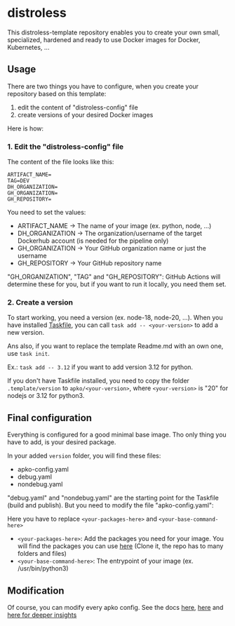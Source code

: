 # distroless

This distroless-template repository enables you to create your own 
small, specialized, hardened and ready to use Docker images for 
Docker, Kubernetes, ...

## Usage

There are two things you have to configure, when you create 
your repository based on this template:

1. edit the content of "distroless-config" file
2. create versions of your desired Docker images

Here is how:

### 1. Edit the "distroless-config" file

The content of the file looks like this:

```dotenv
ARTIFACT_NAME=
TAG=DEV
DH_ORGANIZATION=
GH_ORGANIZATION=
GH_REPOSITORY=
```

You need to set the values:

- ARTIFACT_NAME → The name of your image (ex. python, node, ...)
- DH_ORGANIZATION → The organization/username of the target Dockerhub account (is needed for the pipeline only) 
- GH_ORGANIZATION → Your GitHub organization name or just the username
- GH_REPOSITORY → Your GitHub repository name

"GH_ORGANIZATION", "TAG" and "GH_REPOSITORY": GitHub Actions will determine these for you, but if you want to run it locally, you need them set.

### 2. Create a version

To start working, you need a version (ex. node-18, node-20, ...).
When you have installed [Taskfile](https://taskfile.dev/), 
you can call `task add -- <your-version>` to add a new version.

Ans also, if you want to replace the template Readme.md with an own one, use `task init`.

Ex.: `task add -- 3.12` if you want to add version 3.12 for python.

If you don't have Taskfile installed, you need to copy the folder `.template/version` to `apko/<your-version>`, where `<your-version>` is "20" for nodejs or 3.12 for python3.

## Final configuration

Everything is configured for a good minimal base image. 
Tho only thing you have to add, is your desired package.

In your added `version` folder, you will find these files:

- apko-config.yaml
- debug.yaml
- nondebug.yaml

"debug.yaml" and "nondebug.yaml" are the starting point for the Taskfile (build and publish).
But you need to modify the file "apko-config.yaml":

Here you have to replace `<your-packages-here>` and `<your-base-command-here>`

- `<your-packages-here>`: Add the packages you need for your image. 
    You will find the packages you can use [here](https://github.com/wolfi-dev/os) (Clone it, the repo has to many folders and files)
- `<your-base-command-here>`: The entrypoint of your image (ex. /usr/bin/python3)

## Modification

Of course, you can modify every apko config. See the docs [here](https://github.com/chainguard-dev/apko/blob/main/docs/apko_file.md),
 [here](https://github.com/chainguard-dev/apko/tree/main) and [here for deeper insights](https://edu.chainguard.dev/)
